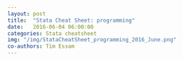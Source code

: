 ```yaml
---
layout: post
title:  "Stata Cheat Sheet: programming"
date:   2016-06-04 06:00:00
categories: Stata cheatsheet
img: "/img/StataCheatSheet_programming_2016_June.png"
co-authors: Tim Essam
---
```

